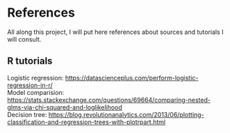 # References

All along this project, I will put here references about sources and tutorials I will consult.

## R tutorials
Logistic regression: https://datascienceplus.com/perform-logistic-regression-in-r/  
Model comparision: https://stats.stackexchange.com/questions/69664/comparing-nested-glms-via-chi-squared-and-loglikelihood  
Decision tree: https://blog.revolutionanalytics.com/2013/06/plotting-classification-and-regression-trees-with-plotrpart.html  

